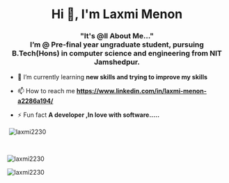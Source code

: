 <h1 align="center">Hi 👋, I'm Laxmi Menon</h1>
<h3 align="center">"It's @ll About Me..." <br>
  I’m @ Pre-final year ungraduate student, pursuing B.Tech(Hons) in computer science and engineering from NIT Jamshedpur.</h3>

- 🌱 I’m currently learning **new skills and trying to improve my skills**

- 📫 How to reach me **https://www.linkedin.com/in/laxmi-menon-a2286a194/**

- ⚡ Fun fact **A developer ,In love with software.....**

<p>&nbsp;<img align="center" src="https://github-readme-stats.vercel.app/api?username=laxmi2230&&show_icons=true&title_color=ffffff&icon_color=bb2acf&text_color=daf7dc&bg_color=151515" alt="laxmi2230" /></p>

<br>

<p><img align="left" src="https://github-readme-stats.vercel.app/api/top-langs?username=laxmi2230&show_icons=true&locale=en&layout=compact" alt="laxmi2230" /></p>

<br>

<p><img align="center" src="https://github-readme-streak-stats.herokuapp.com/?user=laxmi2230&" alt="laxmi2230" /></p>
